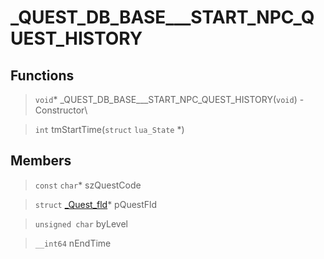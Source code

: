 # _QUEST_DB_BASE___START_NPC_QUEST_HISTORY
 
## Functions
 
> `void`* _QUEST_DB_BASE___START_NPC_QUEST_HISTORY(`void`) - Constructor\
 
> `int` tmStartTime(`struct` `lua_State` *)
 
## Members
 
> `const` `char`* szQuestCode
 
> `struct` [_Quest_fld](lua/classes/_Quest_fld.md)* pQuestFld
 
> `unsigned char` byLevel
 
> `__int64` nEndTime
 
